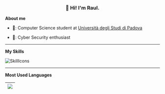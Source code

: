 <h3 align="center">👋 Hi! I'm Raul.</h3>

**About me**

- 💼: Computer Science student at [Università degli Studi di Padova](https://www.unipd.it/)

- 🔐: Cyber Security enthusiast

---

**My Skills**

![SkillIcons](https://skillicons.dev/icons?i=c,cpp,py,bash,php,mysql,qt,docker&perline=4)<br/>

---
**Most Used Languages**

| <a href="https://github.com/anuraghazra/github-readme-stats"><img align="center" src="https://github-readme-stats.vercel.app/api/top-langs/?username=RaulSeganfreddo&layout=compact&theme=dark&hide_border=true" /></a> |
|-----|

</p>

<!--
**RaulSeganfreddo/RaulSeganfreddo** is a ✨ _special_ ✨ repository because its `README.md` (this file) appears on your GitHub profile.

Here are some ideas to get you started:

- 🔭 I’m currently working on ...
- 🌱 I’m currently learning ...
- 👯 I’m looking to collaborate on ...
- 🤔 I’m looking for help with ...
- 💬 Ask me about ...
- 📫 How to reach me: ...
- 😄 Pronouns: ...
- ⚡ Fun fact: ...
-->
